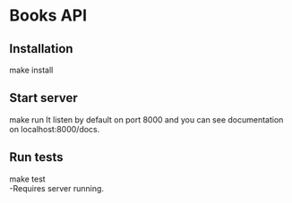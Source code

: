 # Books API

## Installation
make install

## Start server
make run 
 It listen by default on port 8000 and you can see documentation on localhost:8000/docs.

## Run tests
make test  
-Requires server running.